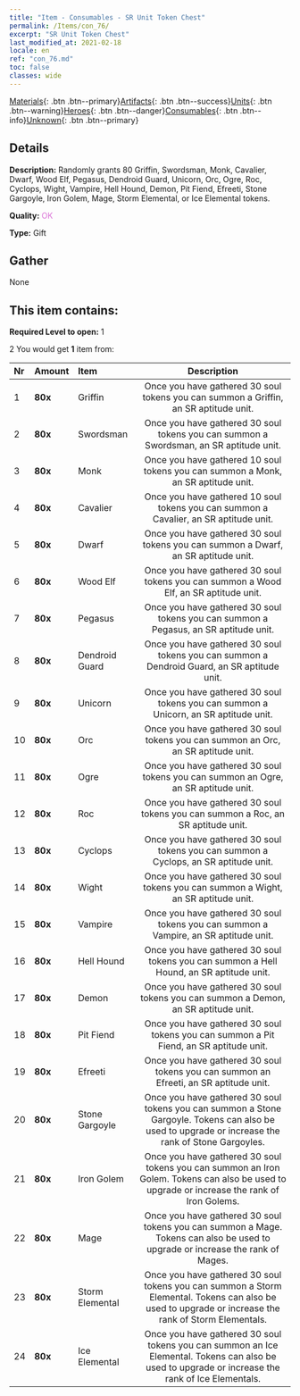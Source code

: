 ```yaml
---
title: "Item - Consumables - SR Unit Token Chest"
permalink: /Items/con_76/
excerpt: "SR Unit Token Chest"
last_modified_at: 2021-02-18
locale: en
ref: "con_76.md"
toc: false
classes: wide
---
```

 [Materials](/Items/){: .btn .btn--primary}[Artifacts](/Items/Artifacts/){: .btn .btn--success}[Units](/Items/Units/){: .btn .btn--warning}[Heroes](/Items/Heroes/){: .btn .btn--danger}[Consumables](/Items/Consumables/){: .btn .btn--info}[Unknown](/Items/Unknown/){: .btn .btn--primary}

## Details
 **Description:** Randomly grants 80 Griffin, Swordsman, Monk, Cavalier, Dwarf, Wood Elf, Pegasus, Dendroid Guard, Unicorn, Orc, Ogre, Roc, Cyclops, Wight, Vampire, Hell Hound, Demon, Pit Fiend, Efreeti, Stone Gargoyle, Iron Golem, Mage, Storm Elemental, or Ice Elemental tokens.

 **Quality:** <span style="color: #DA70D6">OK</span>

 **Type:** Gift

## Gather

  None

## This item contains:

 **Required Level to open:** 1

 2 You would get **1** item  from:

  | Nr | Amount |     Item    | Description |
  |:---|:-------|:------------|:-----------:|
  | 1 |  **80x** | Griffin | Once you have gathered 30 soul tokens you can summon a Griffin, an SR aptitude unit.  | 
  | 2 |  **80x** | Swordsman | Once you have gathered 30 soul tokens you can summon a Swordsman, an SR aptitude unit.  | 
  | 3 |  **80x** | Monk | Once you have gathered 10 soul tokens you can summon a Monk, an SR aptitude unit.  | 
  | 4 |  **80x** | Cavalier  | Once you have gathered 10 soul tokens you can summon a Cavalier, an SR aptitude unit.  | 
  | 5 |  **80x** | Dwarf | Once you have gathered 30 soul tokens you can summon a Dwarf, an SR aptitude unit.  | 
  | 6 |  **80x** | Wood Elf | Once you have gathered 30 soul tokens you can summon a Wood Elf, an SR aptitude unit.  | 
  | 7 |  **80x** | Pegasus | Once you have gathered 30 soul tokens you can summon a Pegasus, an SR aptitude unit.  | 
  | 8 |  **80x** | Dendroid Guard | Once you have gathered 30 soul tokens you can summon a Dendroid Guard, an SR aptitude unit.  | 
  | 9 |  **80x** | Unicorn | Once you have gathered 30 soul tokens you can summon a Unicorn, an SR aptitude unit.  | 
  | 10 |  **80x** | Orc | Once you have gathered 30 soul tokens you can summon an Orc, an SR aptitude unit.  | 
  | 11 |  **80x** | Ogre | Once you have gathered 30 soul tokens you can summon an Ogre, an SR aptitude unit.  | 
  | 12 |  **80x** | Roc | Once you have gathered 30 soul tokens you can summon a Roc, an SR aptitude unit.  | 
  | 13 |  **80x** | Cyclops | Once you have gathered 30 soul tokens you can summon a Cyclops, an SR aptitude unit.  | 
  | 14 |  **80x** | Wight | Once you have gathered 30 soul tokens you can summon a Wight, an SR aptitude unit.  | 
  | 15 |  **80x** | Vampire | Once you have gathered 30 soul tokens you can summon a Vampire, an SR aptitude unit.  | 
  | 16 |  **80x** | Hell Hound | Once you have gathered 30 soul tokens you can summon a Hell Hound, an SR aptitude unit.  | 
  | 17 |  **80x** | Demon | Once you have gathered 30 soul tokens you can summon a Demon, an SR aptitude unit.  | 
  | 18 |  **80x** | Pit Fiend | Once you have gathered 30 soul tokens you can summon a Pit Fiend, an SR aptitude unit.  | 
  | 19 |  **80x** | Efreeti | Once you have gathered 30 soul tokens you can summon an Efreeti, an SR aptitude unit.  | 
  | 20 |  **80x** | Stone Gargoyle | Once you have gathered 30 soul tokens you can summon a Stone Gargoyle. Tokens can also be used to upgrade or increase the rank of Stone Gargoyles.  | 
  | 21 |  **80x** | Iron Golem | Once you have gathered 30 soul tokens you can summon an Iron Golem. Tokens can also be used to upgrade or increase the rank of Iron Golems.  | 
  | 22 |  **80x** | Mage | Once you have gathered 30 soul tokens you can summon a Mage. Tokens can also be used to upgrade or increase the rank of Mages.  | 
  | 23 |  **80x** | Storm Elemental | Once you have gathered 30 soul tokens you can summon a Storm Elemental. Tokens can also be used to upgrade or increase the rank of Storm Elementals.  | 
  | 24 |  **80x** | Ice Elemental | Once you have gathered 30 soul tokens you can summon an Ice Elemental. Tokens can also be used to upgrade or increase the rank of Ice Elementals.  | 
